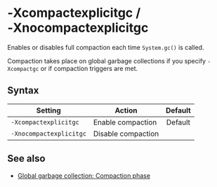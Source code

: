 <!--
* Copyright (c) 2017, 2018 IBM Corp. and others
*
* This program and the accompanying materials are made
* available under the terms of the Eclipse Public License 2.0
* which accompanies this distribution and is available at
* https://www.eclipse.org/legal/epl-2.0/ or the Apache
* License, Version 2.0 which accompanies this distribution and
* is available at https://www.apache.org/licenses/LICENSE-2.0.
*
* This Source Code may also be made available under the
* following Secondary Licenses when the conditions for such
* availability set forth in the Eclipse Public License, v. 2.0
* are satisfied: GNU General Public License, version 2 with
* the GNU Classpath Exception [1] and GNU General Public
* License, version 2 with the OpenJDK Assembly Exception [2].
*
* [1] https://www.gnu.org/software/classpath/license.html
* [2] http://openjdk.java.net/legal/assembly-exception.html
*
* SPDX-License-Identifier: EPL-2.0 OR Apache-2.0 OR GPL-2.0 WITH
* Classpath-exception-2.0 OR LicenseRef-GPL-2.0 WITH Assembly-exception
-->

# ‑Xcompactexplicitgc / ‑Xnocompactexplicitgc


Enables or disables full compaction each time `System.gc()` is called. 

Compaction takes place on global garbage collections if you specify `-Xcompactgc` or if compaction triggers are met. 

## Syntax

| Setting                | Action             | Default                                                                            |
|------------------------|--------------------|:----------------------------------------------------------------------------------:|
|`-Xcompactexplicitgc`   | Enable compaction  | <i class="fa fa-check" aria-hidden="true"></i><span class="sr-only">Default</span> |
|`-Xnocompactexplicitgc` | Disable compaction |                                                                                    |

## See also

- <i class="fa fa-external-link" aria-hidden="true"></i> [Global garbage collection: Compaction phase](https://www.ibm.com/support/knowledgecenter/SSYKE2_8.0.0/com.ibm.java.vm.80.doc/docs/mm_gc_compact.html)


<!-- ==== END OF TOPIC ==== xcompactexplicitgc.md ==== -->
<!-- ==== END OF TOPIC ==== xnocompactexplicitgc.md ==== -->

